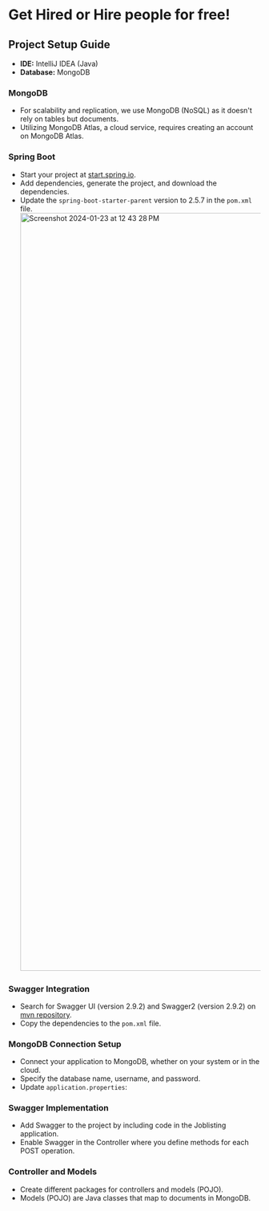# Get Hired or Hire people for free!

## Project Setup Guide
- **IDE:** IntelliJ IDEA (Java)
- **Database:** MongoDB

### MongoDB
- For scalability and replication, we use MongoDB (NoSQL) as it doesn't rely on tables but documents.
- Utilizing MongoDB Atlas, a cloud service, requires creating an account on MongoDB Atlas.

### Spring Boot
- Start your project at [start.spring.io](https://start.spring.io).
- Add dependencies, generate the project, and download the dependencies.
- Update the `spring-boot-starter-parent` version to 2.5.7 in the `pom.xml` file.
  <img width="1510" alt="Screenshot 2024-01-23 at 12 43 28 PM" src="https://github.com/String369/HireTalent-Java-Spring-MongoDB/assets/132102851/8401fc22-5d9a-43c2-ad58-3d7d28e53103">
  
### Swagger Integration
- Search for Swagger UI (version 2.9.2) and Swagger2 (version 2.9.2) on [mvn repository](https://mvnrepository.com/).
- Copy the dependencies to the `pom.xml` file.

### MongoDB Connection Setup
- Connect your application to MongoDB, whether on your system or in the cloud.
- Specify the database name, username, and password.
- Update `application.properties`:

### Swagger Implementation
- Add Swagger to the project by including code in the Joblisting application.
- Enable Swagger in the Controller where you define methods for each POST operation.

### Controller and Models
- Create different packages for controllers and models (POJO).
- Models (POJO) are Java classes that map to documents in MongoDB.
